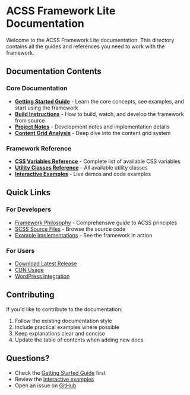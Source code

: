# ACSS Framework Lite Documentation

Welcome to the ACSS Framework Lite documentation. This directory contains all the guides and references you need to work with the framework.

## Documentation Contents

### Core Documentation
- **[Getting Started Guide](GETTING-STARTED.md)** - Learn the core concepts, see examples, and start using the framework
- **[Build Instructions](BUILD.md)** - How to build, watch, and develop the framework from source
- **[Project Notes](PROJECT-NOTES.md)** - Development notes and implementation details
- **[Content Grid Analysis](automatic-css-content-grid-analysis.md)** - Deep dive into the content grid system

### Framework Reference
- **[CSS Variables Reference](../custom-css-framework/README.md#variable-naming-convention)** - Complete list of available CSS variables
- **[Utility Classes Reference](../custom-css-framework/README.md#utility-class-convention)** - All available utility classes
- **[Interactive Examples](../custom-css-framework/examples/style-guide.html)** - Live demos and code examples

## Quick Links

### For Developers
- [Framework Philosophy](../automatic-css-llm.txt) - Comprehensive guide to ACSS principles
- [SCSS Source Files](../custom-css-framework/src/) - Browse the source code
- [Example Implementations](../custom-css-framework/examples/) - See the framework in action

### For Users
- [Download Latest Release](https://github.com/DigiSavvy-Inc/acss-framework-lite/releases)
- [CDN Usage](../README.md#option-2-any-web-project)
- [WordPress Integration](../README.md#option-1-wordpress-integration)

## Contributing

If you'd like to contribute to the documentation:
1. Follow the existing documentation style
2. Include practical examples where possible
3. Keep explanations clear and concise
4. Update the table of contents when adding new docs

## Questions?

- Check the [Getting Started Guide](GETTING-STARTED.md) first
- Review the [interactive examples](../custom-css-framework/examples/style-guide.html)
- Open an issue on [GitHub](https://github.com/DigiSavvy-Inc/acss-framework-lite/issues)
